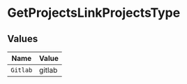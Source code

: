 # GetProjectsLinkProjectsType


## Values

| Name     | Value    |
| -------- | -------- |
| `Gitlab` | gitlab   |